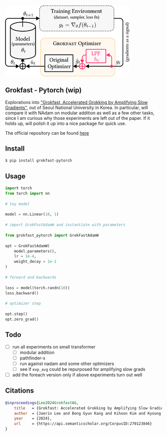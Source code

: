 <img src="./grokfast.png" width="400px"></img>

## Grokfast - Pytorch (wip)

Explorations into <a href="https://arxiv.org/html/2405.20233v2">"Grokfast, Accelerated Grokking by Amplifying Slow Gradients"</a>, out of Seoul National University in Korea. In particular, will compare it with NAdam on modular addition as well as a few other tasks, since I am curious why those experiments are left out of the paper. If it holds up, will polish it up into a nice package for quick use.

The official repository can be found <a href="https://github.com/ironjr/grokfast">here</a>

## Install

```bash
$ pip install grokfast-pytorch
```

## Usage

```python
import torch
from torch import nn

# toy model

model = nn.Linear(10, 1)

# import GrokFastAdamW and instantiate with parameters

from grokfast_pytorch import GrokFastAdamW

opt = GrokFastAdamW(
    model.parameters(),
    lr = 1e-4,
    weight_decay = 1e-2
)

# forward and backwards

loss = model(torch.randn(10))
loss.backward()

# optimizer step

opt.step()
opt.zero_grad()
```

## Todo

- [ ] run all experiments on small transformer
    - [ ] modular addition
    - [ ] pathfinder-x
    - [ ] run against nadam and some other optimizers
    - [ ] see if `exp_avg` could be repurposed for amplifying slow grads
- [ ] add the foreach version only if above experiments turn out well

## Citations

```bibtex
@inproceedings{Lee2024GrokfastAG,
    title   = {Grokfast: Accelerated Grokking by Amplifying Slow Gradients},
    author  = {Jaerin Lee and Bong Gyun Kang and Kihoon Kim and Kyoung Mu Lee},
    year    = {2024},
    url     = {https://api.semanticscholar.org/CorpusID:270123846}
}
```
